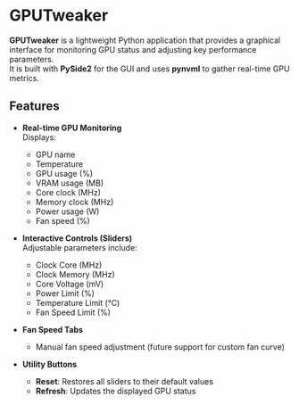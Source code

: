 # GPUTweaker

**GPUTweaker** is a lightweight Python application that provides a graphical interface for monitoring GPU status and adjusting key performance parameters.  
It is built with **PySide2** for the GUI and uses **pynvml** to gather real-time GPU metrics.

## Features

- **Real-time GPU Monitoring**  
  Displays:
  - GPU name
  - Temperature
  - GPU usage (%)
  - VRAM usage (MB)
  - Core clock (MHz)
  - Memory clock (MHz)
  - Power usage (W)
  - Fan speed (%)

- **Interactive Controls (Sliders)**  
  Adjustable parameters include:
  - Clock Core (MHz)
  - Clock Memory (MHz)
  - Core Voltage (mV)
  - Power Limit (%)
  - Temperature Limit (°C)
  - Fan Speed Limit (%)

- **Fan Speed Tabs**  
  - Manual fan speed adjustment (future support for custom fan curve)

- **Utility Buttons**  
  - **Reset**: Restores all sliders to their default values  
  - **Refresh**: Updates the displayed GPU status  
